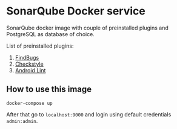 # SonarQube Docker service

SonarQube docker image with couple of preinstalled plugins and PostgreSQL as
database of choice.

List of preinstalled plugins:
1. [FindBugs][findbugs]
2. [Checkstyle][checkstyle]
3. [Android Lint][androidlint]

## How to use this image
```
docker-compose up
```

After that go to `localhost:9000` and login using default credentials `admin:admin`.


[findbugs]: https://github.com/spotbugs/sonar-findbugs
[checkstyle]: https://github.com/checkstyle/sonar-checkstyle
[androidlint]: https://github.com/ofields/sonar-android
